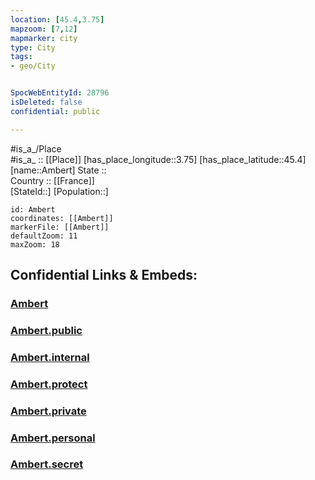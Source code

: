 ```yaml
---
location: [45.4,3.75] 
mapzoom: [7,12] 
mapmarker: city 
type: City
tags:
- geo/City


SpocWebEntityId: 28796
isDeleted: false
confidential: public

---
```

#is_a_/Place  
#is_a_ :: [[Place]] 
[has_place_longitude::3.75] 
[has_place_latitude::45.4] 
[name::Ambert] 
State ::  
Country :: [[France]]  
[StateId::] 
[Population::] 



```leaflet
id: Ambert
coordinates: [[Ambert]] 
markerFile: [[Ambert]] 
defaultZoom: 11 
maxZoom: 18
```


## Confidential Links & Embeds: 

### [Ambert](/_Standards/Earth/Continent/Europe/Europe~West/France/regions~France/Auvergne-Rhône-Alpes/departments~Auvergne-Rhône-Alpes/Puy-de-Dôme/communes~Puy-de-Dôme/Ambert/cities~Ambert/Ambert.md) 

### [Ambert.public](/_public/Earth/Continent/Europe/Europe~West/France/regions~France/Auvergne-Rhône-Alpes/departments~Auvergne-Rhône-Alpes/Puy-de-Dôme/communes~Puy-de-Dôme/Ambert/cities~Ambert/Ambert.public.md) 

### [Ambert.internal](/_internal/Earth/Continent/Europe/Europe~West/France/regions~France/Auvergne-Rhône-Alpes/departments~Auvergne-Rhône-Alpes/Puy-de-Dôme/communes~Puy-de-Dôme/Ambert/cities~Ambert/Ambert.internal.md) 

### [Ambert.protect](/_protect/Earth/Continent/Europe/Europe~West/France/regions~France/Auvergne-Rhône-Alpes/departments~Auvergne-Rhône-Alpes/Puy-de-Dôme/communes~Puy-de-Dôme/Ambert/cities~Ambert/Ambert.protect.md) 

### [Ambert.private](/_private/Earth/Continent/Europe/Europe~West/France/regions~France/Auvergne-Rhône-Alpes/departments~Auvergne-Rhône-Alpes/Puy-de-Dôme/communes~Puy-de-Dôme/Ambert/cities~Ambert/Ambert.private.md) 

### [Ambert.personal](/_personal/Earth/Continent/Europe/Europe~West/France/regions~France/Auvergne-Rhône-Alpes/departments~Auvergne-Rhône-Alpes/Puy-de-Dôme/communes~Puy-de-Dôme/Ambert/cities~Ambert/Ambert.personal.md) 

### [Ambert.secret](/_secret/Earth/Continent/Europe/Europe~West/France/regions~France/Auvergne-Rhône-Alpes/departments~Auvergne-Rhône-Alpes/Puy-de-Dôme/communes~Puy-de-Dôme/Ambert/cities~Ambert/Ambert.secret.md)

